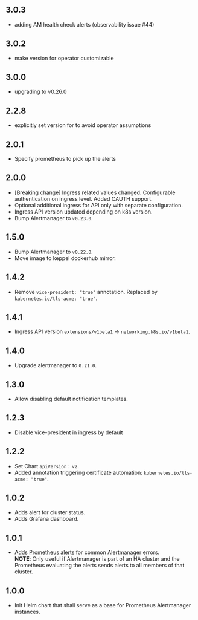 ## 3.0.3

* adding AM health check alerts (observability issue #44)

## 3.0.2

* make version for operator customizable 

## 3.0.0

* upgrading to v0.26.0

## 2.2.8

* explicitly set version for to avoid operator assumptions

## 2.0.1

* Specify prometheus to pick up the alerts

## 2.0.0

* [Breaking change] Ingress related values changed. Configurable authentication on ingress level. Added OAUTH support.
* Optional additional ingress for API only with separate configuration.
* Ingress API version updated depending on k8s version.
* Bump Alertmanager to `v0.23.0`.

## 1.5.0

* Bump Alertmanager to `v0.22.0`.
* Move image to keppel dockerhub mirror.

## 1.4.2

* Remove `vice-president: "true"` annotation. Replaced by `kubernetes.io/tls-acme: "true"`.

## 1.4.1

* Ingress API version `extensions/v1beta1` -> `networking.k8s.io/v1beta1`.

## 1.4.0

* Upgrade alertmanager to `0.21.0`.

## 1.3.0

* Allow disabling default notification templates.

## 1.2.3

* Disable vice-president in ingress by default

## 1.2.2

* Set Chart `apiVersion: v2`.
* Added annotation triggering certificate automation: `kubernetes.io/tls-acme: "true"`. 

## 1.0.2

* Adds alert for cluster status.
* Adds Grafana dashboard.

## 1.0.1

* Adds [Prometheus alerts](./templates/alerts) for common Alertmanager errors.  
  **NOTE**: Only useful if Alertmanager is part of an HA cluster and the Prometheus evaluating the alerts sends alerts to all members of that cluster. 

## 1.0.0

* Init Helm chart that shall serve as a base for Prometheus Alertmanager instances.
